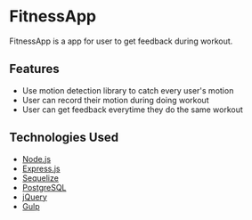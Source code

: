 # FitnessApp

FitnessApp is a app for user to get feedback during workout.

## Features
- Use motion detection library to catch every user's motion
- User can record their motion during doing workout
- User can get feedback everytime they do the same workout

## Technologies Used
- [Node.js](https://nodejs.org/en/)
- [Express.js](https://expressjs.com/)
- [Sequelize](http://docs.sequelizejs.com/en/v3/)
- [PostgreSQL](https://www.postgresql.org/)
- [jQuery](https://jquery.com/)
- [Gulp](http://gulpjs.com/)
